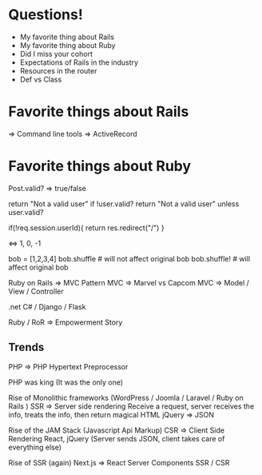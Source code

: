 # Questions!

- My favorite thing about Rails
- My favorite thing about Ruby
- Did I miss your cohort
- Expectations of Rails in the industry
- Resources in the router
- Def vs Class

# Favorite things about Rails

=> Command line tools
=> ActiveRecord

# Favorite things about Ruby

Post.valid? => true/false

return "Not a valid user" if !user.valid?
return "Not a valid user" unless user.valid?

if(!req.session.userId){
return res.redirect("/")
}

<=> 1, 0, -1

bob = [1,2,3,4]
bob.shuffle # will not affect original bob
bob.shuffle! # will affect original bob

Ruby on Rails => MVC Pattern
MVC => Marvel vs Capcom
MVC => Model / View / Controller

.net C# / Django / Flask

Ruby / RoR => Empowerment Story

## Trends

PHP => PHP Hypertext Preprocessor

PHP was king (It was the only one)

Rise of Monolithic frameworks (WordPress / Joomla / Laravel / Ruby on Rails )
SSR => Server side rendering
Receive a request, server receives the info, treats the info, then return magical HTML
jQuery => JSON

Rise of the JAM Stack (Javascript Api Markup)
CSR => Client Side Rendering
React, jQuery (Server sends JSON, client takes care of everything else)

Rise of SSR (again)
Next.js => React Server Components SSR / CSR
